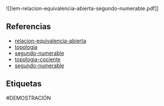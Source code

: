 ![[lem-relacion-equivalencia-abierta-segundo-numerable.pdf]]

## Referencias
- [relacion-equivalencia-abierta](./relacion-equivalencia-abierta.md)
- [topologia](./topologia.md)
- [segundo-numerable](./segundo-numerable.md)
- [topologia-cociente](./topologia-cociente.md)
- [segundo-numerable](./segundo-numerable.md)

## Etiquetas
#DEMOSTRACIÓN 
